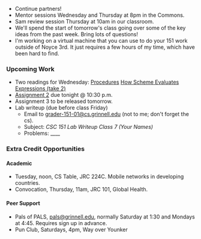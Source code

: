 * Continue partners!
* Mentor sessions Wednesday and Thursday at 8pm in the Commons.
* Sam review session Thursday at 10am in our classroom.
* We'll spend the start of tomorrow's class going over some of the key ideas
  from the past week.  Bring lots of questions!
* I'm working on a virtual machine that you can use to do your 151 work
  outside of Noyce 3rd.  It just requires a few hours of my time, which have
  been hard to find.

### Upcoming Work

* Two readings for Wednesday:
  [Procedures](../readings/procedures-rgb-reading.html)
  [How Scheme Evaluates Expressions (take 2)](../readings/scheme-eval-2.html)
* [Assignment 2](../assignments/assignment.02.html) due tonight @ 10:30 p.m.
* Assignment 3 to be released tomorrow.
* Lab writeup (due before class Friday)
    * Email to <grader-151-01@cs.grinnell.edu> (not to me; don't forget the
      cs).
    * Subject: _CSC 151 Lab Writeup Class 7 (Your Names)_
    * Problems: ____

### Extra Credit Opportunities

#### Academic

* Tuesday, noon, CS Table, JRC 224C.  Mobile networks in developing countries.
* Convocation, Thursday, 11am, JRC 101, Global Health.

#### Peer Support

* Pals of PALS, pals@grinnell.edu, normally Saturday at 1:30
  and Mondays at 4:45.  Requires sign up in advance.
* Pun Club, Saturdays, 4pm, Way over Younker
